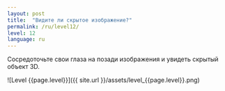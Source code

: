 ```yaml
---
layout: post
title:  "Видите ли скрытое изображение?"
permalink: /ru/level12/
level: 12
language: ru
---
```

Сосредоточьте свои глаза на позади изображения и увидеть скрытый объект 3D.

![Level {{page.level}}]({{ site.url }}/assets/level_{{page.level}}.png)